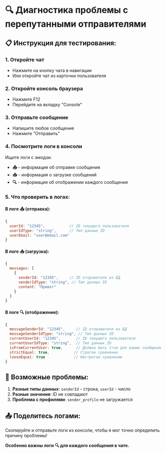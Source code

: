 # 🔍 Диагностика проблемы с перепутанными отправителями

## 📋 Инструкция для тестирования:

### 1. **Откройте чат**
- Нажмите на кнопку чата в навигации
- Или откройте чат из карточки пользователя

### 2. **Откройте консоль браузера**
- Нажмите F12
- Перейдите на вкладку "Console"

### 3. **Отправьте сообщение**
- Напишите любое сообщение
- Нажмите "Отправить"

### 4. **Посмотрите логи в консоли**

Ищите логи с эмодзи:
- **📤** - информация об отправке сообщения
- **📥** - информация о загрузке сообщений
- **🔍** - информация об отображении каждого сообщения

### 5. **Что проверить в логах:**

#### **В логе 📤 (отправка):**
```javascript
{
  userId: "12345",           // ID текущего пользователя
  userIdType: "string",      // Тип данных ID
  userEmail: "user@email.com"
}
```

#### **В логе 📥 (загрузка):**
```javascript
{
  messages: [
    {
      senderId: "12345",     // ID отправителя из БД
      senderIdType: "string", // Тип данных ID
      content: "Привет"
    }
  ]
}
```

#### **В логе 🔍 (отображение):**
```javascript
{
  messageSenderId: "12345",     // ID отправителя из БД
  messageSenderIdType: "string", // Тип данных ID
  currentUserId: "12345",       // ID текущего пользователя
  currentUserIdType: "string",  // Тип данных ID
  isFromCurrentUser: true,      // Должно быть true для ваших сообщений
  strictEqual: true,           // Строгое сравнение
  looseEqual: true             // Нестрогое сравнение
}
```

## 🎯 Возможные проблемы:

1. **Разные типы данных**: `senderId` - строка, `userId` - число
2. **Разные значения**: ID не совпадают
3. **Проблема с профилями**: `sender_profile` не загружается

## 📤 Поделитесь логами:

Скопируйте и отправьте логи из консоли, чтобы я мог точно определить причину проблемы!

**Особенно важны логи 🔍 для каждого сообщения в чате.**
